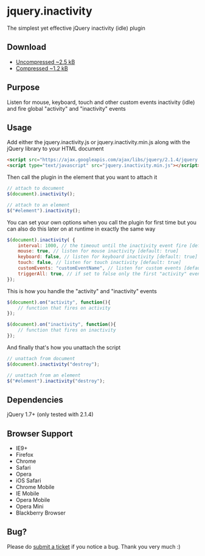 # jquery.inactivity
The simplest yet effective jQuery inactivity (idle) plugin

Download
--------
* [Uncompressed ~2.5 kB](https://raw.github.com/afklondon/jquery.inactivity/master/src/jquery.inactivity.js)
* [Compressed ~1.2 kB](https://raw.github.com/afklondon/jquery.inactivity/master/src/jquery.inactivity.min.js)

Purpose
-------
Listen for mouse, keyboard, touch and other custom events inactivity (idle) and fire global "activity" and "inactivity" events

Usage
-----
Add either the jquery.inactivity.js or jquery.inactivity.min.js along with the jQuery library to your HTML document

```html
<script src="https://ajax.googleapis.com/ajax/libs/jquery/2.1.4/jquery.min.js"></script>
<script type="text/javascript" src="jquery.inactivity.min.js"></script>
```

Then call the plugin in the element that you want to attach it

```javascript
// attach to document
$(document).inactivity();

// attach to an element
$("#element").inactivity();
```

You can set your own options when you call the plugin for first time but you can also do this later on at runtime in exactly the same way

```javascript
$(document).inactivity( {
    interval: 1000, // the timeout until the inactivity event fire [default: 3000]
    mouse: true, // listen for mouse inactivity [default: true]
    keyboard: false, // listen for keyboard inactivity [default: true]
    touch: false, // listen for touch inactivity [default: true]
    customEvents: "customEventName", // listen for custom events [default: ""]
    triggerAll: true, // if set to false only the first "activity" event will be fired [default: false]
});
```

This is how you handle the "activity" and "inactivity" events 

```javascript
$(document).on("activity", function(){
    // function that fires on activity
});

$(document).on("inactivity", function(){
    // function that fires on inactivity
});
```

And finally that's how you unattach the script

```javascript
// unattach from document
$(document).inactivity("destroy");

// unattach from an element
$("#element").inactivity("destroy");
```

Dependencies
-------
jQuery 1.7+ (only tested with 2.1.4)

Browser Support
-------
* IE9+
* Firefox
* Chrome
* Safari
* Opera
* iOS Safari
* Chrome Mobile
* IE Mobile
* Opera Mobile
* Opera Mini
* Blackberry Browser

Bug?
-------
Please do [submit a ticket](https://github.com/afklondon/jquery.inactivity/issues/new) if you notice a bug. Thank you very much :)
